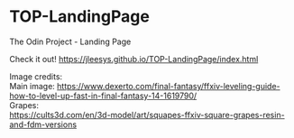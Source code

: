 # TOP-LandingPage 
The Odin Project - Landing Page  

Check it out! 
https://jleesys.github.io/TOP-LandingPage/index.html

Image credits:  
Main image:
https://www.dexerto.com/final-fantasy/ffxiv-leveling-guide-how-to-level-up-fast-in-final-fantasy-14-1619790/    
Grapes:  
https://cults3d.com/en/3d-model/art/squapes-ffxiv-square-grapes-resin-and-fdm-versions  

